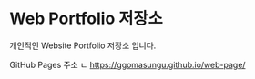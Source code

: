 # Web Portfolio 저장소

개인적인 Website Portfolio 저장소 입니다.

GitHub Pages 주소
 ㄴ https://ggomasungu.github.io/web-page/
